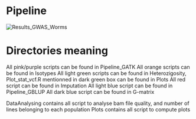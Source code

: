 # Pipeline
![Results_GWAS_Worms](https://github.com/ExpEvolWormLab/Alix_internship/assets/83120878/0cf5be21-7a76-4b14-8773-1b82055ff5f1)

# Directories meaning
All pink/purple scripts can be found in Pipeline_GATK
All orange scripts can be found in Isotypes
All light green scripts can be found in Heterozigosity, Plot_stat_vcf.R mentionned in dark green box can be found in Plots
All red script can be found in Imputation
All light blue script can be found in Pipeline_GBLUP
All dark blue script can be found in G-matrix

DataAnalysing contains all script to analyse bam file quality, and number of lines belonging to each population
Plots contains all script to compute plots
